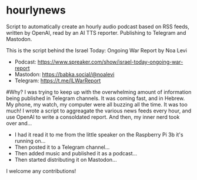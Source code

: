 # hourlynews
Script to automatically create an hourly audio podcast based on RSS feeds, written by OpenAI, read by an AI TTS reporter. Publishing to Telegram and Mastodon.

This is the script behind the Israel Today: Ongoing War Report by Noa Levi
- Podcast: https://www.spreaker.com/show/israel-today-ongoing-war-report
- Mastodon: https://babka.social/@noalevi
- Telegram: https://t.me/ILWarReport

#Why?
I was trying to keep up with the overwhelming amount of information being published in Telegram channels.
It was coming fast, and in Hebrew. My phone, my watch, my computer were all buzzing all the time. It was too much!
I wrote a script to aggreagate the various news feeds every hour, and use OpenAI to write a consoldated report.
And then, my inner nerd took over and...
- I had it read it to me from the little speaker on the Raspberry Pi 3b it's running on...
- Then posted it to a Telegram channel...
- Then added music and published it as a podcast...
- Then started distributing it on Mastodon...

I welcome any contributions!

